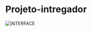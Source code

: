 # Projeto-intregador


![INTERFACE](https://user-images.githubusercontent.com/68571128/115996299-1ed6f680-a5b5-11eb-871c-662266446e21.png)
